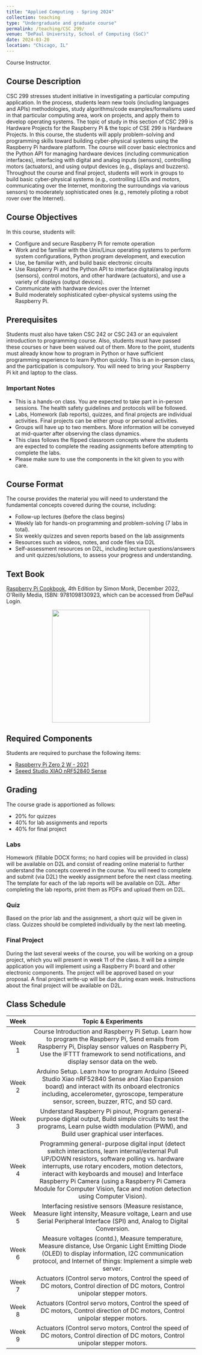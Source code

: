 ```yaml
---
title: "Applied Computing - Spring 2024"
collection: teaching
type: "Undergraduate and graduate course"
permalink: /teaching/CSC 299/
venue: "DePaul University, School of Computing (SoC)"
date: 2024-03-20
location: "Chicago, IL"
---
```

 Course Instructor.


## Course Description
CSC 299 stresses student initiative in investigating a particular computing application. In the process, students learn new tools (including languages and APIs) methodologies, study algorithms/code examples/formalisms used in that particular computing area, work on projects, and apply them to develop operating systems.
The topic of study in this section of CSC 299 is Hardware Projects for the Raspberry Pi & the topic of CSE 299 is Hardware Projects. In this course, the students will apply problem-solving and programming skills toward building cyber-physical systems using the Raspberry Pi hardware platform. The course will cover basic electronics and the Python API for managing hardware devices (including communication interfaces), interfacing with digital and analog inputs (sensors), controlling motors (actuators), and using output devices (e.g., displays and buzzers). Throughout the course and final project, students will work in groups to build basic cyber-physical systems (e.g., controlling LEDs and motors, communicating over the Internet, monitoring the surroundings via various sensors) to moderately sophisticated ones (e.g., remotely piloting a robot rover over the Internet).

## Course Objectives
In this course, students will:
* Configure and secure Raspberry Pi for remote operation
* Work and be familiar with the Unix/Linux operating systems to perform system configurations, Python program development, and execution
* Use, be familiar with, and build basic electronic circuits
* Use Raspberry Pi and the Python API to interface digital/analog inputs (sensors), control motors, and other hardware (actuators), and use a variety of displays (output devices).
* Communicate with hardware devices over the Internet
* Build moderately sophisticated cyber-physical systems using the Raspberry Pi.

## Prerequisites
Students must also have taken CSC 242 or CSC 243 or an equivalent introduction to programming course. Also, students must have passed these courses or have been waived out of them. More to the point, students must already know how to program in Python or have sufficient programming experience to learn Python quickly. This is an in-person class, and the participation is compulsory. You will need to bring your Raspberry Pi kit and laptop to the class.

### Important Notes
* This is a hands-on class. You are expected to take part in in-person sessions. The health safety guidelines and protocols will be followed.
* Labs, Homework (lab reports), quizzes, and final projects are individual activities. Final projects can be either group or personal activities.
* Groups will have up to two members. More information will be conveyed at mid-quarter after observing the class dynamics.
* This class follows the flipped classroom concepts where the students are expected to complete the reading assignments before attempting to complete the labs.
* Please make sure to use the components in the kit given to you with care.

## Course Format
The course provides the material you will need to understand the fundamental concepts covered during the course, including:
* Follow-up lectures (before the class begins)
* Weekly lab for hands-on programming and problem-solving (7 labs in total).
* Six weekly quizzes and seven reports based on the lab assignments
* Resources such as videos, notes, and code files via D2L
* Self-assessment resources on D2L, including lecture questions/answers and unit quizzes/solutions, to assess your progress and understanding.


## Text Book
[Raspberry Pi Cookbook](https://www.oreilly.com/library/view/raspberry-pi-cookbook/9781098130916/), 4th Edition by Simon Monk, December 2022, O'Reilly Media, ISBN: 9781098130923, which can be accessed from DePaul Login.

<p align="center">
    <img width="260" height="300" src="https://m.media-amazon.com/images/I/81E-rfvRILL._SY522_.jpg)https://m.media-amazon.com/images/I/81E-rfvRILL._SY522_.jpg">
 </p> 

## Required Components
  Students are required to purchase the following items:
  * [Raspberry Pi Zero 2 W - 2021](https://www.amazon.com/Raspberry-Zero-Bluetooth-RPi-2W/dp/B09LH5SBPS)
  * [Seeed Studio XIAO nRF52840 Sense](https://www.amazon.com/Seeed-Studio-XIAO-nRF52840-Sense/dp/B09T94SZ8K/ref=sr_1_1?crid=2MJOLG5KGMR7P&keywords=seeed%2Bxiao%2Bsense&qid=1699672428&s=electronics&sprefix=seeed%2Bxiao%2Bsens%2Celectronics%2C99&sr=1-1&th=1)

## Grading 
The course grade is apportioned as follows:
* 20% for quizzes
* 40% for lab assignments and reports 
* 40% for final project	

### Labs
Homework (fillable DOCX forms; no hard copies will be provided in class) will be available on D2L and consist of reading online material to further understand the concepts covered in the course. You will need to complete and submit (via D2L) the weekly assignment before the next class meeting. The template for each of the lab reports will be available on D2L. After completing the lab reports, print them as PDFs and upload them on D2L.

### Quiz
Based on the prior lab and the assignment, a short quiz will be given in class. Quizzes should be completed individually by the next lab meeting.

### Final Project
During the last several weeks of the course, you will be working on a group project, which you will present in week 11 of the class. It will be a simple application you will implement using a Raspberry Pi board and other electronic components. The project will be approved based on your proposal. A final project write-up will be due during exam week. Instructions about the final project will be available on D2L.

## Class Schedule 


| Week      | Topic & Experiments |
| :-----------: 	| :-----------: |	 
| Week 1      | Course Introduction and Raspberry Pi Setup. Learn how to program the Raspberry Pi, Send emails from Raspberry Pi, Display sensor values on Raspberry Pi, Use the IFTTT framework to send notifications, and display sensor data on the web.| 
| Week 2   | Arduino Setup. Learn how to program Arduino (Seeed Studio Xiao nRF52840 Sense and Xiao Expansion board) and interact with its onboard electronics including, accelerometer, gyroscope, temperature sensor, screen, buzzer, RTC, and SD card.|
| Week 3	| Understand Raspberry Pi pinout, Program general-purpose digital output, Build simple circuits to test the programs, Learn pulse width modulation (PWM), and Build user graphical user interfaces.|
| Week 4	| Programming general-purpose digital input (detect switch interactions, learn internal/external Pull UP/DOWN resistors, software polling vs. hardware interrupts, use rotary encoders, motion detectors, interact with keyboards and mouse) and Interface Raspberry Pi Camera (using a Raspberry Pi Camera Module for Computer Vision, face and motion detection using Computer Vision).|
|Week 5	| Interfacing resistive sensors (Measure resistance, Measure light intensity, Measure voltage, Learn and use Serial Peripheral Interface (SPI) and, Analog to Digital Conversion.|
|Week 6	| Measure voltages (contd.), Measure temperature, Measure distance, Use Organic Light Emitting Diode (OLED) to display information, I2C communication protocol, and Internet of things: Implement a simple web server.|
|Week 7	| Actuators (Control servo motors, Control the speed of DC motors, Control direction of DC motors, Control unipolar stepper motors.|
|Week 8	| Actuators (Control servo motors, Control the speed of DC motors, Control direction of DC motors, Control unipolar stepper motors.|
|Week 9	| Actuators (Control servo motors, Control the speed of DC motors, Control direction of DC motors, Control unipolar stepper motors.|
